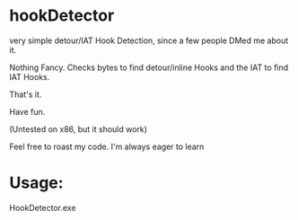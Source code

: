# hookDetector
very simple detour/IAT Hook Detection, since a few people DMed me about it.

Nothing Fancy. Checks bytes to find detour/inline Hooks and the IAT to find IAT Hooks.

That's it.

Have fun.

(Untested on x86, but it should work)

Feel free to roast my code. I'm always eager to learn

# Usage:
HookDetector.exe <PID>


